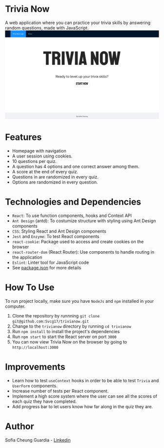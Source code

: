 # Trivia Now
A web application where you can practice your trivia skills by answering random questions, made with JavaScript.
![](./src/assets/readme/homepage.png)

# Features
- Homepage with navigation
- A user session using cookies.
- 10 questions per quiz.
- A question has 4 options and one correct answer among them.
- A score at the end of every quiz.
- Questions in are randomized in every quiz.
- Options are randomized in every question.

# Technologies and Dependencies
- `React`: To use function components, hooks and Context API
- `Ant Design` (antd): To costumize structure with styling using Ant Design components
- `CSS`: Styling React and Ant Design components
- `Jest` and `Enzyme`: To test React components
- `react-cookie`: Package used to access and create cookies on the browser
- `react-router-dom` (React Router): Use components to handle routing in the application
- `Eslint`: Linter tool for JavaScript code
- See [package.json](./package.json) for more details

# How To Use
To run project locally, make sure you have `NodeJs` and `npm` installed in your computer.
1. Clone the repository by runnning `git clone git@github.com:Svcg17/trivianow.git` 
2. Change to the `trivianow` directory by running `cd trivianow`
2. Run `npm install` to install the project's dependencies
3. Run `npm start` to start the React server on port `3000`
4. You can now view Trivia Now on the browser by going to `http://localhost:3000`

# Improvements
- Learn how to test `useContext` hooks in order to be able to test `Trivia` and `UserForm` components.
- Increase number of tests per React component.
- Implement a high score system where the user can see all the scores of each quiz they have completed.
- Add progress bar to let users know how far along in the quiz they are.

# Author
Sofia Cheung Guardia - [Linkedin](https://www.linkedin.com/in/sofiacheung/)